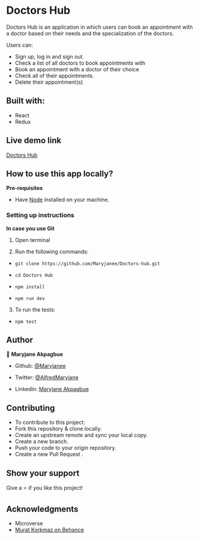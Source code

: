 # Doctors Hub

 Doctors Hub is an application in which users can book an appointment with a doctor based on their needs and the specialization of the doctors. 

Users can:
- Sign up, log in and sign out.
- Check a list  of all doctors to book appointments with
- Book an appointment with a doctor of their choice
- Check all of their appointments.
- Delete their appointment(s)


## Built with: 

- React
- Redux


## Live demo link

[Doctors Hub](https://doctors-hubb.herokuapp.com/)

## How to use this app locally?

**Pre-requisites**

- Have [Node](https://nodejs.org/en/) installed on your machine.

### Setting up instructions 

**In case you use Git**

1. Open terminal 

2. Run the following commands:

- `git clone https://github.com/Maryjanee/Doctors-hub.git`

- `cd Doctors Hub`

- `npm install`

- `npm run dev`

3. To run the tests:

- `npm test`


## Author 

👤 **Maryjane Akpagbue**
​

- Github: [@Maryjanee](https://github.com/Maryjanee)

- Twitter: [@AlfredMaryjane](https://twitter.com/AlfredMaryjane)

- Linkedin: [Maryjane Akpagbue](https://www.linkedin.com/in/maryjane-akpagbue/)

## Contributing 

- To contribute to this project:
- Fork this repository & clone locally.
- Create an upstream remote and sync your local copy.
- Create a new branch.
- Push your code to your origin repository.
- Create a new Pull Request .

## Show your support

Give a ⭐️ if you like this project!
​

## Acknowledgments

- Microverse
- [Murat Korkmaz on Behance](https://www.behance.net/muratk)